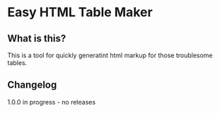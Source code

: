 # Easy HTML Table Maker

## What is this?

This is a tool for quickly generatint html markup for those troublesome tables.

## Changelog

1.0.0 in progress - no releases
